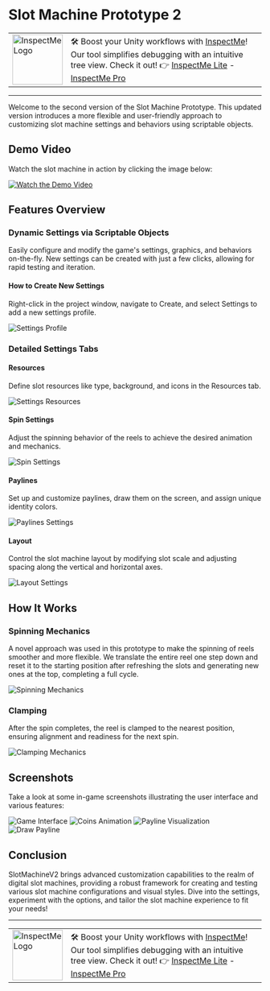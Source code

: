 # Slot Machine Prototype 2


<table>
  <tr>
    <td><img src="https://github.com/user-attachments/assets/628d98c6-0224-48a2-b3e3-321b5f48e681" alt="InspectMe Logo" width="100"></td>
    <td>
      🛠️ Boost your Unity workflows with <a href="https://divinitycodes.de/">InspectMe</a>! Our tool simplifies debugging with an intuitive tree view. Check it out! 👉 
      <a href="https://assetstore.unity.com/packages/tools/utilities/inspectme-lite-advanced-debugging-code-clarity-283366">InspectMe Lite</a> - 
      <a href="https://assetstore.unity.com/packages/tools/utilities/inspectme-pro-advanced-debugging-code-clarity-256329">InspectMe Pro</a>
    </td>
  </tr>
</table>

---

Welcome to the second version of the Slot Machine Prototype. This updated version introduces a more flexible and user-friendly approach to customizing slot machine settings and behaviors using scriptable objects.

## Demo Video

Watch the slot machine in action by clicking the image below:

[![Watch the Demo Video](https://img.youtube.com/vi/o-fkzXQZ22M/0.jpg)](https://youtu.be/o-fkzXQZ22M)

## Features Overview

### Dynamic Settings via Scriptable Objects

Easily configure and modify the game's settings, graphics, and behaviors on-the-fly. New settings can be created with just a few clicks, allowing for rapid testing and iteration.

#### How to Create New Settings
Right-click in the project window, navigate to Create, and select Settings to add a new settings profile.

![Settings Profile](https://user-images.githubusercontent.com/62396712/83361190-241cc880-a387-11ea-932d-28b56f7f89ca.PNG)

### Detailed Settings Tabs

#### Resources
Define slot resources like type, background, and icons in the Resources tab.

![Settings Resources](https://user-images.githubusercontent.com/62396712/83361252-ac02d280-a387-11ea-99f7-8ab7e15a4ebd.PNG)

#### Spin Settings
Adjust the spinning behavior of the reels to achieve the desired animation and mechanics.

![Spin Settings](https://user-images.githubusercontent.com/62396712/83361295-056b0180-a388-11ea-9d73-a8fb35da7155.PNG)

#### Paylines
Set up and customize paylines, draw them on the screen, and assign unique identity colors.

![Paylines Settings](https://user-images.githubusercontent.com/62396712/83361463-6941fa00-a389-11ea-8138-dc941c58dec8.PNG)

#### Layout
Control the slot machine layout by modifying slot scale and adjusting spacing along the vertical and horizontal axes.

![Layout Settings](https://user-images.githubusercontent.com/62396712/83361499-cd64be00-a389-11ea-8976-0d6d0a46127f.PNG)

## How It Works

### Spinning Mechanics

A novel approach was used in this prototype to make the spinning of reels smoother and more flexible. We translate the entire reel one step down and reset it to the starting position after refreshing the slots and generating new ones at the top, completing a full cycle.

![Spinning Mechanics](https://user-images.githubusercontent.com/62396712/83361691-3c8ee200-a38b-11ea-9956-45f33cca25f7.png)

### Clamping

After the spin completes, the reel is clamped to the nearest position, ensuring alignment and readiness for the next spin.

![Clamping Mechanics](https://user-images.githubusercontent.com/62396712/83361806-68f72e00-a38c-11ea-8ee6-4b2b7d610838.png)

## Screenshots

Take a look at some in-game screenshots illustrating the user interface and various features:

![Game Interface](https://user-images.githubusercontent.com/62396712/83361041-f6834f80-a385-11ea-89e0-5b35cdbb8bdd.PNG)
![Coins Animation](https://user-images.githubusercontent.com/62396712/83361047-fdaa5d80-a385-11ea-90a1-168a224f5889.png)
![Payline Visualization](https://user-images.githubusercontent.com/62396712/83361049-000cb780-a386-11ea-9780-0d153cc696d6.PNG)
![Draw Payline](https://user-images.githubusercontent.com/62396712/83361051-01d67b00-a386-11ea-8ca0-7cfacb060b12.png)

## Conclusion

SlotMachineV2 brings advanced customization capabilities to the realm of digital slot machines, providing a robust framework for creating and testing various slot machine configurations and visual styles. Dive into the settings, experiment with the options, and tailor the slot machine experience to fit your needs!

---

<table>
  <tr>
    <td><img src="https://github.com/user-attachments/assets/628d98c6-0224-48a2-b3e3-321b5f48e681" alt="InspectMe Logo" width="100"></td>
    <td>
      🛠️ Boost your Unity workflows with <a href="https://divinitycodes.de/">InspectMe</a>! Our tool simplifies debugging with an intuitive tree view. Check it out! 👉 
      <a href="https://assetstore.unity.com/packages/tools/utilities/inspectme-lite-advanced-debugging-code-clarity-283366">InspectMe Lite</a> - 
      <a href="https://assetstore.unity.com/packages/tools/utilities/inspectme-pro-advanced-debugging-code-clarity-256329">InspectMe Pro</a>
    </td>
  </tr>
</table>
